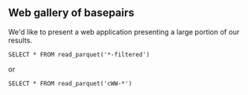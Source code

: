 ## Web gallery of basepairs

We'd like to present a web application presenting a large portion of our results.



```
SELECT * FROM read_parquet('*-filtered')
```

or

```
SELECT * FROM read_parquet('cWW-*')
```
